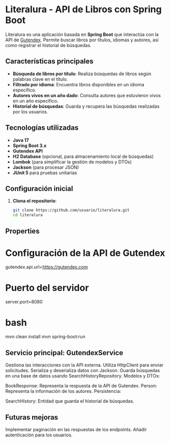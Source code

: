 # Literalura - API de Libros con Spring Boot

Literalura es una aplicación basada en **Spring Boot** que interactúa con la API de [Gutendex](https://gutendex.com). Permite buscar libros por títulos, idiomas y autores, así como registrar el historial de búsquedas.

## Características principales

- **Búsqueda de libros por título**: Realiza búsquedas de libros según palabras clave en el título.
- **Filtrado por idioma**: Encuentra libros disponibles en un idioma específico.
- **Autores vivos en un año dado**: Consulta autores que estuvieron vivos en un año específico.
- **Historial de búsquedas**: Guarda y recupera las búsquedas realizadas por los usuarios.

## Tecnologías utilizadas

- **Java 17**
- **Spring Boot 3.x**
- **Gutendex API**
- **H2 Database** (opcional, para almacenamiento local de búsquedas)
- **Lombok** (para simplificar la gestión de modelos y DTOs)
- **Jackson** (para procesar JSON)
- **JUnit 5** para pruebas unitarias

## Configuración inicial

1. **Clona el repositorio**:
   ```bash
   git clone https://github.com/usuario/literalura.git
   cd literalura
## Properties

# Configuración de la API de Gutendex
gutendex.api.url=https://gutendex.com
# Puerto del servidor
server.port=8080
# bash
mvn clean install
mvn spring-boot:run

## Servicio principal: GutendexService

Gestiona las interacciones con la API externa.
Utiliza HttpClient para enviar solicitudes.
Serializa y deserializa datos con Jackson.
Guarda búsquedas en una base de datos usando SearchHistoryRepository.
Modelos y DTOs:

BookResponse: Representa la respuesta de la API de Gutendex.
Person: Representa la información de los autores.
Persistencia:

SearchHistory: Entidad que guarda el historial de búsquedas.

## Futuras mejoras
Implementar paginación en las respuestas de los endpoints.
Añadir autenticación para los usuarios.
